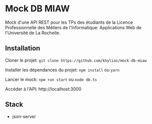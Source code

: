 # Mock DB MIAW

Mock d'une API REST pour les TPs des étudiants de la Licence Professionnelle des Métiers de l'Informatique: Applications Web 
de l'Université de La Rochelle.

## Installation

Cloner le projet: `git clone https://github.com/khylias/mock-db-miaw`

Installer les dépendances du projet: `npm install` ou `yarn`

Lancer le mock: `npm run start` ou `node db.ts`

Accéder à l'API: http://localhost:3000

## Stack
* json-server